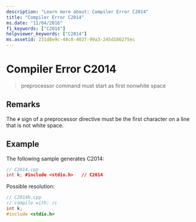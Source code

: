 ```yaml
---
description: "Learn more about: Compiler Error C2014"
title: "Compiler Error C2014"
ms.date: "11/04/2016"
f1_keywords: ["C2014"]
helpviewer_keywords: ["C2014"]
ms.assetid: 231d8e9c-48c0-4027-99a3-245d186275ec
---
```

# Compiler Error C2014

> preprocessor command must start as first nonwhite space

## Remarks

The `#` sign of a preprocessor directive must be the first character on a line that is not white space.

## Example

The following sample generates C2014:

```cpp
// C2014.cpp
int k; #include <stdio.h>   // C2014
```

Possible resolution:

```cpp
// C2014b.cpp
// compile with: /c
int k;
#include <stdio.h>
```
